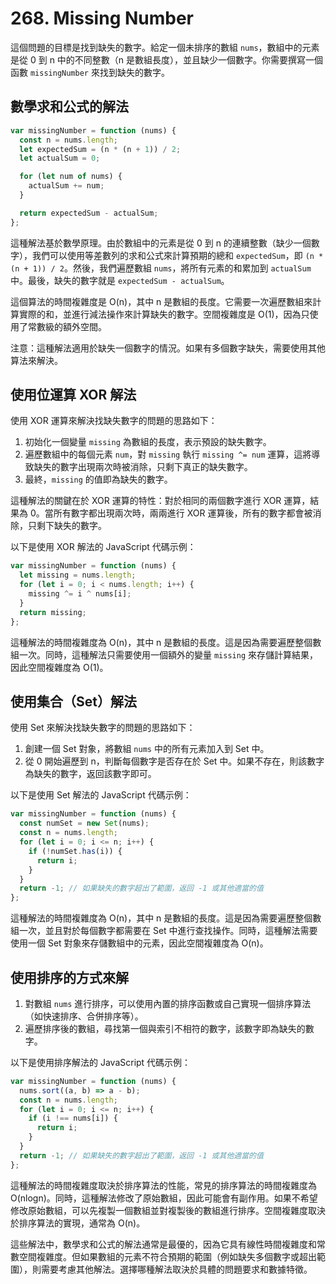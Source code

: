 # 268. Missing Number

這個問題的目標是找到缺失的數字。給定一個未排序的數組 `nums`，數組中的元素是從 0 到 n 中的不同整數（n 是數組長度），並且缺少一個數字。你需要撰寫一個函數 `missingNumber` 來找到缺失的數字。

## 數學求和公式的解法

```javascript
var missingNumber = function (nums) {
  const n = nums.length;
  let expectedSum = (n * (n + 1)) / 2;
  let actualSum = 0;

  for (let num of nums) {
    actualSum += num;
  }

  return expectedSum - actualSum;
};
```

這種解法基於數學原理。由於數組中的元素是從 0 到 n 的連續整數（缺少一個數字），我們可以使用等差數列的求和公式來計算預期的總和 `expectedSum`，即 `(n * (n + 1)) / 2`。然後，我們遍歷數組 `nums`，將所有元素的和累加到 `actualSum` 中。最後，缺失的數字就是 `expectedSum - actualSum`。

這個算法的時間複雜度是 O(n)，其中 n 是數組的長度。它需要一次遍歷數組來計算實際的和，並進行減法操作來計算缺失的數字。空間複雜度是 O(1)，因為只使用了常數級的額外空間。

注意：這種解法適用於缺失一個數字的情況。如果有多個數字缺失，需要使用其他算法來解決。

## 使用位運算 XOR 解法

使用 XOR 運算來解決找缺失數字的問題的思路如下：

1. 初始化一個變量 `missing` 為數組的長度，表示預設的缺失數字。
2. 遍歷數組中的每個元素 `num`，對 `missing` 執行 `missing ^= num` 運算，這將導致缺失的數字出現兩次時被消除，只剩下真正的缺失數字。
3. 最終，`missing` 的值即為缺失的數字。

這種解法的關鍵在於 XOR 運算的特性：對於相同的兩個數字進行 XOR 運算，結果為 0。當所有數字都出現兩次時，兩兩進行 XOR 運算後，所有的數字都會被消除，只剩下缺失的數字。

以下是使用 XOR 解法的 JavaScript 代碼示例：

```javascript
var missingNumber = function (nums) {
  let missing = nums.length;
  for (let i = 0; i < nums.length; i++) {
    missing ^= i ^ nums[i];
  }
  return missing;
};
```

這種解法的時間複雜度為 O(n)，其中 n 是數組的長度。這是因為需要遍歷整個數組一次。同時，這種解法只需要使用一個額外的變量 `missing` 來存儲計算結果，因此空間複雜度為 O(1)。

## 使用集合（Set）解法

使用 Set 來解決找缺失數字的問題的思路如下：

1. 創建一個 Set 對象，將數組 `nums` 中的所有元素加入到 Set 中。
2. 從 0 開始遍歷到 n，判斷每個數字是否存在於 Set 中。如果不存在，則該數字為缺失的數字，返回該數字即可。

以下是使用 Set 解法的 JavaScript 代碼示例：

```javascript
var missingNumber = function (nums) {
  const numSet = new Set(nums);
  const n = nums.length;
  for (let i = 0; i <= n; i++) {
    if (!numSet.has(i)) {
      return i;
    }
  }
  return -1; // 如果缺失的數字超出了範圍，返回 -1 或其他適當的值
};
```

這種解法的時間複雜度為 O(n)，其中 n 是數組的長度。這是因為需要遍歷整個數組一次，並且對於每個數字都需要在 Set 中進行查找操作。同時，這種解法需要使用一個 Set 對象來存儲數組中的元素，因此空間複雜度為 O(n)。

## 使用排序的方式來解

1. 對數組 `nums` 進行排序，可以使用內置的排序函數或自己實現一個排序算法（如快速排序、合併排序等）。
2. 遍歷排序後的數組，尋找第一個與索引不相符的數字，該數字即為缺失的數字。

以下是使用排序解法的 JavaScript 代碼示例：

```javascript
var missingNumber = function (nums) {
  nums.sort((a, b) => a - b);
  const n = nums.length;
  for (let i = 0; i <= n; i++) {
    if (i !== nums[i]) {
      return i;
    }
  }
  return -1; // 如果缺失的數字超出了範圍，返回 -1 或其他適當的值
};
```

這種解法的時間複雜度取決於排序算法的性能，常見的排序算法的時間複雜度為 O(nlogn)。同時，這種解法修改了原始數組，因此可能會有副作用。如果不希望修改原始數組，可以先複製一個數組並對複製後的數組進行排序。空間複雜度取決於排序算法的實現，通常為 O(n)。

這些解法中，數學求和公式的解法通常是最優的，因為它具有線性時間複雜度和常數空間複雜度。但如果數組的元素不符合預期的範圍（例如缺失多個數字或超出範圍），則需要考慮其他解法。選擇哪種解法取決於具體的問題要求和數據特徵。
